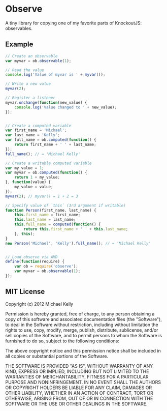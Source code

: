 # Observe

A tiny library for copying one of my favorite parts of KnockoutJS: observables.

## Example

```javascript
// Create an observable
var myvar = ob.observable(1);

// Read the value
console.log('Value of myvar is ' + myvar());

// Write a new value
myvar(2);

// Register a listener
myvar.onchange(function(new_value) {
    console.log('Value changed to ' + new_value);
});


// Create a computed variable
var first_name = 'Michael';
var last_name = 'Kelly';
var full_name = ob.computed(function() {
    return first_name + ' ' + last_name;
});
full_name(); // = 'Michael Kelly'

// Create a writable computed variable
var my_value = 1;
var myvar = ob.computed(function() {
    return 1 + my_value;
}, function(value) {
    my_value = value;
});
myvar(2); // myvar() = 1 + 2 = 3

// Specify value of `this` (3rd argument if writable)
function Person(first_name, last_name) {
    this.first_name = first_name;
    this.last_name = last_name;
    this.full_name = computed(function() {
        return this.first_name + ' ' + this.last_name;
    }, this);
}
new Person('Michael', 'Kelly').full_name(); // = 'Michael Kelly'


// Load observe via AMD
define(function(require) {
    var ob = require('observe');
    var myvar = ob.observable(1);
});
```

## MIT License

Copyright (c) 2012 Michael Kelly

Permission is hereby granted, free of charge, to any person obtaining a copy of this software and associated documentation files (the "Software"), to deal in the Software without restriction, including without limitation the rights to use, copy, modify, merge, publish, distribute, sublicense, and/or sell copies of the Software, and to permit persons to whom the Software is furnished to do so, subject to the following conditions:

The above copyright notice and this permission notice shall be included in all copies or substantial portions of the Software.

THE SOFTWARE IS PROVIDED "AS IS", WITHOUT WARRANTY OF ANY KIND, EXPRESS OR IMPLIED, INCLUDING BUT NOT LIMITED TO THE WARRANTIES OF MERCHANTABILITY, FITNESS FOR A PARTICULAR PURPOSE AND NONINFRINGEMENT. IN NO EVENT SHALL THE AUTHORS OR COPYRIGHT HOLDERS BE LIABLE FOR ANY CLAIM, DAMAGES OR OTHER LIABILITY, WHETHER IN AN ACTION OF CONTRACT, TORT OR OTHERWISE, ARISING FROM, OUT OF OR IN CONNECTION WITH THE SOFTWARE OR THE USE OR OTHER DEALINGS IN THE SOFTWARE.
